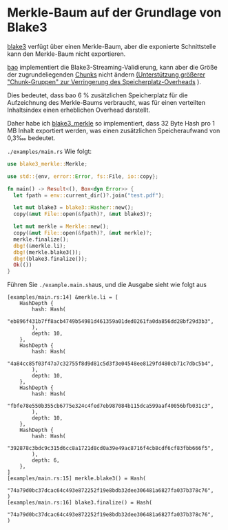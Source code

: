 # Merkle-Baum auf der Grundlage von Blake3

[blake3](https://github.com/BLAKE3-team/BLAKE3) verfügt über einen Merkle-Baum, aber die exponierte Schnittstelle kann den Merkle-Baum nicht exportieren.

[bao](https://github.com/oconnor663/bao) implementiert die Blake3-Streaming-Validierung, kann aber die Größe der zugrundeliegenden [Chunks](https://github.com/oconnor663/bao/issues/34) nicht ändern [(Unterstützung größerer "Chunk-Gruppen" zur Verringerung des Speicherplatz-Overheads](https://github.com/oconnor663/bao/issues/34) ).

Dies bedeutet, dass bao 6 % zusätzlichen Speicherplatz für die Aufzeichnung des Merkle-Baums verbraucht, was für einen verteilten Inhaltsindex einen erheblichen Overhead darstellt.

Daher habe ich [blake3_merkle](https://github.com/rmw-lib/blake3_merkle) so implementiert, dass 32 Byte Hash pro 1 MB Inhalt exportiert werden, was einen zusätzlichen Speicheraufwand von 0,3‱ bedeutet.

`./examples/main.rs` Wie folgt:

```rust
use blake3_merkle::Merkle;

use std::{env, error::Error, fs::File, io::copy};

fn main() -> Result<(), Box<dyn Error>> {
  let fpath = env::current_dir()?.join("test.pdf");

  let mut blake3 = blake3::Hasher::new();
  copy(&mut File::open(&fpath)?, &mut blake3)?;

  let mut merkle = Merkle::new();
  copy(&mut File::open(&fpath)?, &mut merkle)?;
  merkle.finalize();
  dbg!(&merkle.li);
  dbg!(merkle.blake3());
  dbg!(blake3.finalize());
  Ok(())
}
```

Führen Sie `./example.main.sh`aus, und die Ausgabe sieht wie folgt aus

```
[examples/main.rs:14] &merkle.li = [
    HashDepth {
        hash: Hash(
            "eb896f431b7ff8acb4749b54981d461359a01ded0261fa0da856dd28bf29d3b3",
        ),
        depth: 10,
    },
    HashDepth {
        hash: Hash(
            "4a84cc85f03f47a7c32755f8d9d81c5d3f3e04548ee8129fd480cb71c7dbc5b4",
        ),
        depth: 10,
    },
    HashDepth {
        hash: Hash(
            "fbfe78e550b355cb6775e324c4fed7eb987084b115dca599aaf40056bfb031c3",
        ),
        depth: 10,
    },
    HashDepth {
        hash: Hash(
            "392878c3bdc9c315d6cc8a1721d8cd0a39e49ac8716f4cb8cdf6cf83fbb666f5",
        ),
        depth: 6,
    },
]
[examples/main.rs:15] merkle.blake3() = Hash(
    "74a79d0bc37dcac64c493e872252f19e8bdb32dee306481a6827fa037b378c76",
)
[examples/main.rs:16] blake3.finalize() = Hash(
    "74a79d0bc37dcac64c493e872252f19e8bdb32dee306481a6827fa037b378c76",
)
```